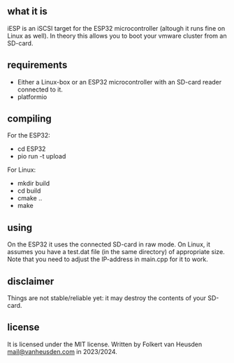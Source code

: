 what it is
----------
iESP is an iSCSI target for the ESP32 microcontroller (altough it runs fine on Linux as well).
In theory this allows you to boot your vmware cluster from an SD-card.


requirements
------------
* Either a Linux-box or an ESP32 microcontroller with an SD-card reader connected to it.
* platformio


compiling
---------
For the ESP32:
* cd ESP32
* pio run -t upload

For Linux:
* mkdir build
* cd build
* cmake ..
* make


using
-----
On the ESP32 it uses the connected SD-card in raw mode.
On Linux, it assumes you have a test.dat file (in the same directory) of appropriate size. Note that you need to adjust the IP-address in main.cpp for it to work.


disclaimer
----------
Things are not stable/reliable yet: it may destroy the contents of your SD-card.


license
-------
It is licensed under the MIT license.
Written by Folkert van Heusden <mail@vanheusden.com> in 2023/2024.
